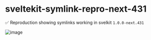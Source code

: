 # sveltekit-symlink-repro-next-431
✅ Reproduction showing symlinks working in svelkit `1.0.0-next.431`

![image](https://user-images.githubusercontent.com/7369575/187002005-fcbb4e8a-827a-4018-9686-b1662bca0c12.png)

